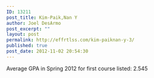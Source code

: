 ```yaml
---
ID: 13211
post_title: Kim-Paik,Nan Y
author: Joel DesArmo
post_excerpt: ""
layout: post
permalink: http://effrtlss.com/kim-paiknan-y-3/
published: true
post_date: 2012-11-02 20:54:30
---
```

<p>Average GPA in Spring 2012 for first course listed: 2.545</p>